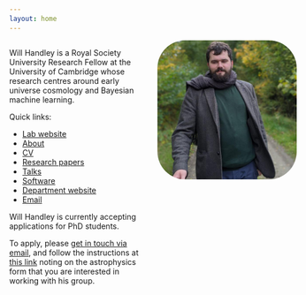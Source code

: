 ```yaml
---
layout: home
---
```


<style>
.grid{
  display: grid;
  gap: 1rem;
  grid-template-colums: repeat(1, 1fr);
  grid-template-columns: 100%;
}

.grid-item img {
   border-radius: 20%;
   width: 100%;
}

@media screen and (min-width: 600px){
   .grid{
      grid-template-colums: repeat(2, 1fr);
      grid-template-columns: 50% 50%;
   }
}
</style>
               


<div class="grid">
<div class="grid-item">
<p>Will Handley is a Royal Society University Research Fellow at the University of Cambridge whose research centres around early universe cosmology and Bayesian machine learning.</p>


<p>
Quick links:
<ul class="fa-ul">
<li><a href="https://handley-lab.co.uk" title="Lab website"><span class="fa-li"><i class="fa fa-users"></i></span> Lab website </a></li>
<li><a href="/about" title="About"><span class="fa-li"><i class="fa fa-user"></i></span> About </a></li>
<li><a href="https://github.com/williamjameshandley/CV/raw/master/CV_will_handley.pdf" title="CV"><span class="fa-li"><i class="fa fa-file"></i></span> CV </a></li>
<li><a href="https://arxiv.org/a/handley_w_1.html" title="arXiv papers"><span class="fa-li"><i class="ai ai-arxiv"></i></span> Research papers </a> <a href="https://scholar.google.com/citations?user=9Ow4mn0AAAAJ&hl=en" title="Google scholar"><i class="ai ai-google-scholar"></i></a> <a href="https://orcid.org/0000-0002-5866-0445" title="ORCiD"><i class="ai ai-orcid"></i></a> <a href="https://ui.adsabs.harvard.edu/search/q=orcid%3A0000-0002-5866-0445&sort=date%20desc%2C%20bibcode%20desc&p_=0" title="ADS"><i class="ai ai-ads"></i></a> <a href="https://www.webofscience.com/wos/author/record/770920" title="publons"><i class="ai ai-publons"></i></a></li>
<li><a href="https://www.github.com/williamjameshandley/talks" title="Academic talks"><span class="fa-li"><i class="fa fa-person-chalkboard"></i></span> Talks </a></li>
<li><a href="https://github.com/williamjameshandley/" title="GitHub repositories"><span class="fa-li"><i class="fa-brands fa-github"></i></span> Software </a></li>
<li><a href="https://www.kicc.cam.ac.uk/directory/wh260" title="KICC"><span class="fa-li"><i class="fa fa-university"></i></span> Department website </a></li>
<li><a href="mailto:wh260@cam.ac.uk" title="email me"><span class="fa-li"><i class="fa fa-envelope"></i></span> Email </a></li>
</ul>
</p>

<p>Will Handley is currently accepting applications for PhD students. </p>
<p>To apply, please <a href="mailto:wh260@cam.ac.uk?subject=PhD expression of interest">get in touch via email</a>, and follow the instructions at <a href="https://www.astro.phy.cam.ac.uk/gradresearch/graduate-admission-procedures-for-october-2015-entry">this link</a> noting on the astrophysics form that you are interested in working with his group.</p>

</div>

<div class="grid-item">
<a href="/about">
<img src="/assets/images/will_handley.jpg" style="border-radius: 20%">
</a>
</div>

</div>
